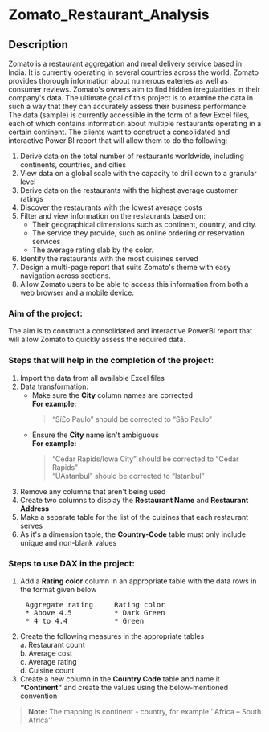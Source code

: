 # Zomato_Restaurant_Analysis
## Description
Zomato is a restaurant aggregation and meal delivery service based in India. It is currently operating in several countries across the world. Zomato provides thorough information about numerous eateries as well as consumer reviews. Zomato's owners aim to find hidden irregularities in their company's data. The ultimate goal of this project is to examine the data in such a way that they can accurately assess their business performance.
The data (sample) is currently accessible in the form of a few Excel files, each of which contains information about multiple restaurants operating in a certain continent. The clients want to construct a consolidated and interactive Power BI report that will allow them to do the following:
1. Derive data on the total number of restaurants worldwide, including continents, countries, and cities
2. View data on a global scale with the capacity to drill down to a granular level
3. Derive data on the restaurants with the highest average customer ratings
4. Discover the restaurants with the lowest average costs
5. Filter and view information on the restaurants based on:
   - Their geographical dimensions such as continent, country, and city.
   - The service they provide, such as online ordering or reservation services
   - The average rating slab by the color.
6. Identify the restaurants with the most cuisines served
7. Design a multi-page report that suits Zomato's theme with easy navigation across sections.
8. Allow Zomato users to be able to access this information from both a web browser and a mobile device.
### Aim of the project:
The aim is to construct a consolidated and interactive PowerBI report that will allow Zomato to quickly assess the required data.
### Steps that will help in the completion of the project:
1. Import the data from all available Excel files
2. Data transformation: 
   - Make sure the **City** column names are corrected <br>
     **For example:** 
     > “Sí£o Paulo” should be corrected to “São Paulo”
   - Ensure the **City** name isn't ambiguous <br>
     **For example:** 
     > “Cedar Rapids/Iowa City” should be corrected to “Cedar Rapids” <br>
     > “ÛÁstanbul” should be corrected to “Istanbul”
3. Remove any columns that aren't being used 
4. Create two columns to display the **Restaurant Name** and **Restaurant Address**
5. Make a separate table for the list of the cuisines that each restaurant serves
6. As it's a dimension table, the **Country-Code** table must only include unique and non-blank values
### Steps to use DAX in the project:
1. Add a **Rating color** column in an appropriate table with the data rows in the format given below
<pre>
	Aggregate rating     Rating color
 	* Above 4.5          * Dark Green
 	* 4 to 4.4           * Green
</pre>
2. Create the following measures in the appropriate tables <br>
   a. Restaurant count <br>
   b. Average cost <br>
   c. Average rating <br>
   d. Cuisine count <br>
3. Create a new column in the **Country Code** table and name it **“Continent”** and create the values using the below-mentioned convention
>**Note:** The mapping is continent - country, for example ''Africa – South Africa'' 
